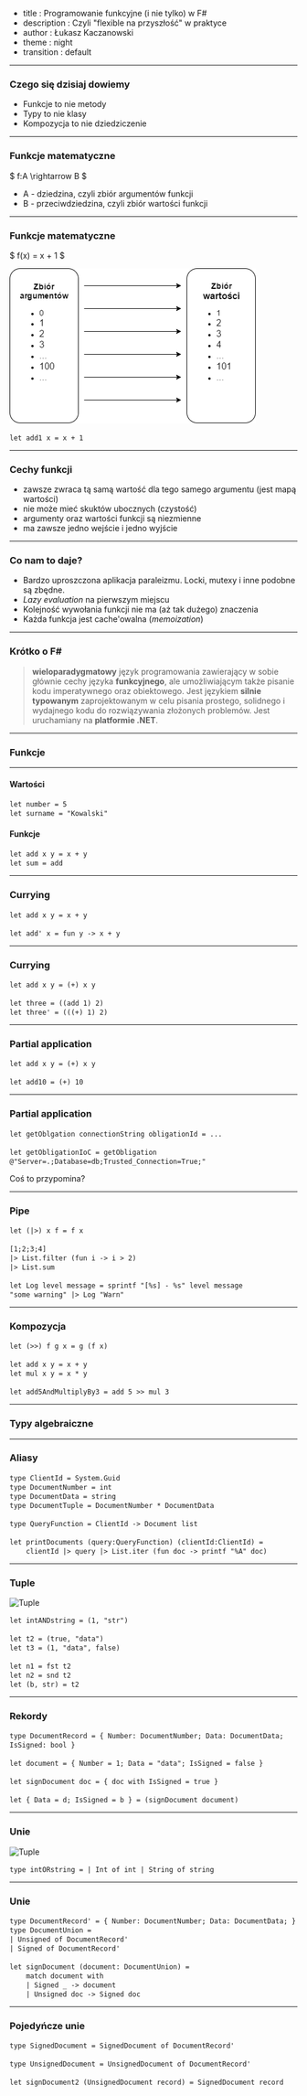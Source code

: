 - title : Programowanie funkcyjne (i nie tylko) w F#
- description : Czyli "flexible na przyszłość" w praktyce
- author : Łukasz Kaczanowski
- theme : night
- transition : default

***

### Czego się dzisiaj dowiemy
* Funkcje to nie metody
* Typy to nie klasy
* Kompozycja to nie dziedziczenie

---

### Funkcje matematyczne

$ f:A \rightarrow  B $

* A - dziedzina, czyli zbiór argumentów funkcji
* B - przeciwdziedzina, czyli zbiór wartości funkcji

---

### Funkcje matematyczne

$ f(x) =  x + 1 $

![Funkcja](images/F001.png)

    let add1 x = x + 1

---

### Cechy funkcji

* zawsze zwraca tą samą wartość dla tego samego argumentu (jest mapą wartości)
* nie może mieć skuktów ubocznych (czystość)
* argumenty oraz wartości funkcji są niezmienne
* ma zawsze jedno wejście i jedno wyjście

---

### Co nam to daje?

* Bardzo uproszczona aplikacja paraleizmu. Locki, mutexy i inne podobne są zbędne.
* *Lazy evaluation* na pierwszym miejscu
* Kolejność wywołania funkcji nie ma (aż tak dużego) znaczenia
* Każda funkcja jest cache'owalna (*memoization*)

***

### Krótko o F#

> **wieloparadygmatowy** język programowania zawierający w sobie głównie cechy języka **funkcyjnego**, ale umożliwiającym także pisanie kodu imperatywnego oraz obiektowego. Jest językiem **silnie typowanym** zaprojektowanym w celu pisania prostego, solidnego i wydajnego kodu do rozwiązywania złożonych problemów. Jest uruchamiany na **platformie .NET**.

***

### Funkcje

---

#### Wartości

    let number = 5
    let surname = "Kowalski"

#### Funkcje

    let add x y = x + y
    let sum = add

---

### Currying

    let add x y = x + y
    
    let add' x = fun y -> x + y

---

### Currying

    let add x y = (+) x y

    let three = ((add 1) 2)
    let three' = (((+) 1) 2)

---

### Partial application

    let add x y = (+) x y

    let add10 = (+) 10

---

### Partial application

    let getOblgation connectionString obligationId = ...

    let getObligationIoC = getObligation @"Server=.;Database=db;Trusted_Connection=True;"

Coś to przypomina?

---

### Pipe

    let (|>) x f = f x

    [1;2;3;4] 
    |> List.filter (fun i -> i > 2)
    |> List.sum

    let Log level message = sprintf "[%s] - %s" level message
    "some warning" |> Log "Warn"

---

### Kompozycja

    let (>>) f g x = g (f x)

    let add x y = x + y
    let mul x y = x * y

    let add5AndMultiplyBy3 = add 5 >> mul 3

***

### Typy algebraiczne

---

### Aliasy

    type ClientId = System.Guid
    type DocumentNumber = int
    type DocumentData = string
    type DocumentTuple = DocumentNumber * DocumentData

    type QueryFunction = ClientId -> Document list

    let printDocuments (query:QueryFunction) (clientId:ClientId) = 
        clientId |> query |> List.iter (fun doc -> printf "%A" doc)

---

### Tuple

![Tuple](images/F002.png)

    let intANDstring = (1, "str")

    let t2 = (true, "data")
    let t3 = (1, "data", false)

    let n1 = fst t2
    let n2 = snd t2
    let (b, str) = t2

---

### Rekordy

    type DocumentRecord = { Number: DocumentNumber; Data: DocumentData; IsSigned: bool }

    let document = { Number = 1; Data = "data"; IsSigned = false }

    let signDocument doc = { doc with IsSigned = true }

    let { Data = d; IsSigned = b } = (signDocument document)

---

### Unie

![Tuple](images/F003.png)

    type intORstring = | Int of int | String of string

---

### Unie

    type DocumentRecord' = { Number: DocumentNumber; Data: DocumentData; } 
    type DocumentUnion = 
    | Unsigned of DocumentRecord'
    | Signed of DocumentRecord'

    let signDocument (document: DocumentUnion) =
        match document with
        | Signed _ -> document
        | Unsigned doc -> Signed doc

---

### Pojedyńcze unie

    type SignedDocument = SignedDocument of DocumentRecord'

    type UnsignedDocument = UnsignedDocument of DocumentRecord'

    let signDocument2 (UnsignedDocument record) = SignedDocument record